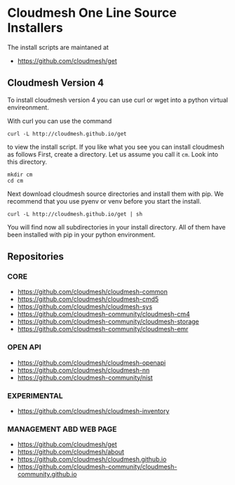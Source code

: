 # Cloudmesh One Line Source Installers 


The install scripts are maintaned at

* <https://github.com/cloudmesh/get>

## Cloudmesh Version 4

To install cloudmesh version 4 you can use curl or wget into a python virtual envireonment.


With curl you can use the command 

    curl -L http://cloudmesh.github.io/get

to view the install script. If you like what you see you can install cloudmesh as follows
First, create a directory. Let us assume you call it `cm`. Look into this directory.

    mkdir cm
    cd cm
    
Next download cloudmesh source directories and install them with pip. We recommend 
that you use pyenv or venv before you start the install.

    curl -L http://cloudmesh.github.io/get | sh 
    
You will find now all subdirectories in your install directory. All of them have been 
installed with pip in your python environment.    

## Repositories


### CORE

* https://github.com/cloudmesh/cloudmesh-common
* https://github.com/cloudmesh/cloudmesh-cmd5
* https://github.com/cloudmesh/cloudmesh-sys
* https://github.com/cloudmesh-community/cloudmesh-cm4
* https://github.com/cloudmesh-community/cloudmesh-storage
* https://github.com/cloudmesh-community/cloudmesh-emr

### OPEN API

* https://github.com/cloudmesh/cloudmesh-openapi
* https://github.com/cloudmesh/cloudmesh-nn
* https://github.com/cloudmesh-community/nist

### EXPERIMENTAL

* https://github.com/cloudmesh/cloudmesh-inventory

### MANAGEMENT ABD WEB PAGE

* https://github.com/cloudmesh/get
* https://github.com/cloudmesh/about
* https://github.com/cloudmesh/cloudmesh.github.io
* https://github.com/cloudmesh-community/cloudmesh-community.github.io
